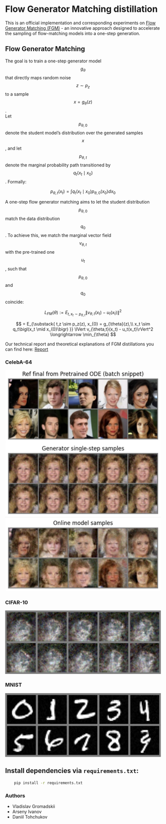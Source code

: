 # Flow Generator Matching distillation

This is an official implementation and corresponding experiments on [Flow Generator Matching (FGM)](https://arxiv.org/pdf/2410.19310) - an innovative approach designed to accelerate the sampling of flow-matching models into a one-step generation.

## Flow Generator Matching

The goal is to train a one-step generator model $$g_\theta$$ that directly maps random noise $$z \sim p_z$$ to a sample $$x = g_\theta(z)$$.  
Let $$p_{\theta,0}$$ denote the student model’s distribution over the generated samples $$x$$, and let $$p_{\theta,t}$$ denote the marginal probability path transitioned by $$q_t(x_t \mid x_0)$$. Formally:

$$
p_{\theta,t}(x_t) = \int q_t\bigl(x_t \mid x_0\bigr) p_{\theta,0}(x_0) dx_0
$$

A one-step flow generator matching aims to let the student distribution $$p_{\theta,0}$$ match the data distribution $$q_0$$. To achieve this, we match the marginal vector field $$v_{\theta,t}$$ with the pre-trained one $$u_t$$, such that $$p_{\theta,0}$$ and $$q_0$$ coincide:

$$
L_{FM}(\theta) 
:= E_{t,x_t \sim p_{\theta,t}}
\lVert v_{\theta,t}(x_t) - u_t(x_t)\rVert^2
$$

$$
= E_{\substack{
t,z \sim p_z(z),
x_{0} = g_{\theta}(z),\\
x_t \sim q_t\bigl(x_t \mid x_{0}\bigr)
}}
\lVert v_{\theta,t}(x_t) - u_t(x_t)\rVert^2 
\longrightarrow \min_{\theta}
$$

Our technical report and theoretical explanations of FGM distillations you can find here: [Report](https://drive.google.com/file/d/1YS1KzRWXeIw1R-vZkOWmVUhal0j8_Psz/view?usp=sharing)

### CelebA-64

![image](images/final_differ.png)

### CIFAR-10

![image](images/cif1.png)

### MNIST

![image](images/mnist1.png)

## Install dependencies via `requirements.txt`:

```bash
    pip install -r requirements.txt
```

### Authors

- Vladislav Gromadskii
- Arseny Ivanov
- Daniil Tohchukov


